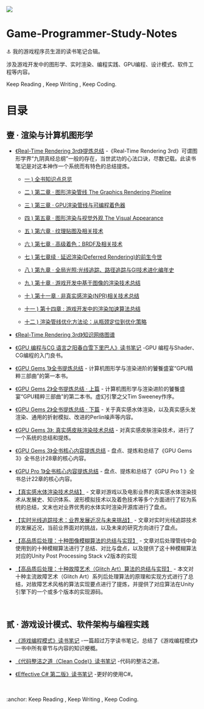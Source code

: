

![](Media/cover.jpg)



# Game-Programmer-Study-Notes

:anchor: 我的游戏程序员生涯的读书笔记合辑。

涉及游戏开发中的图形学、实时渲染、编程实践、GPU编程、设计模式、软件工程等内容。

Keep Reading , Keep Writing , Keep Coding.

# 目录

## 壹 · 渲染与计算机图形学
- [《Real-Time Rendering 3rd》提炼总结](https://github.com/QianMo/Programming-Reading-Notes/tree/master/Content/%E3%80%8AReal-Time%20Rendering%203rd%E3%80%8B%E8%AF%BB%E4%B9%A6%E7%AC%94%E8%AE%B0/README.md)
-《Real-Time Rendering
3rd》可谓图形学界“九阴真经总纲”一般的存在，当世武功的心法口诀，尽数记载。此读书笔记是对这本神作一个系统而有特色的总结提炼。
   * [一 ) 全书知识点总览](https://github.com/QianMo/Game-Dev-Study-Notes/tree/master/Content/%E3%80%8AReal-Time%20Rendering%203rd%E3%80%8B%E8%AF%BB%E4%B9%A6%E7%AC%94%E8%AE%B0/Content/BlogPost01/README.md)

   * [二 ) 第二章 · 图形渲染管线 The Graphics Rendering Pipeline](https://github.com/QianMo/Game-Dev-Study-Notes/tree/master/Content/%E3%80%8AReal-Time%20Rendering%203rd%E3%80%8B%E8%AF%BB%E4%B9%A6%E7%AC%94%E8%AE%B0/Content/BlogPost02/README.md)

   * [三 ) 第三章 · GPU渲染管线与可编程着色器](https://github.com/QianMo/Game-Dev-Study-Notes/tree/master/Content/%E3%80%8AReal-Time%20Rendering%203rd%E3%80%8B%E8%AF%BB%E4%B9%A6%E7%AC%94%E8%AE%B0/Content/BlogPost03/README.md)

   * [四 ) 第五章 · 图形渲染与视觉外观 The Visual Appearance](https://github.com/QianMo/Game-Dev-Study-Notes/tree/master/Content/%E3%80%8AReal-Time%20Rendering%203rd%E3%80%8B%E8%AF%BB%E4%B9%A6%E7%AC%94%E8%AE%B0/Content/BlogPost04/README.md)

   * [五 ) 第六章 · 纹理贴图及相关技术](https://github.com/QianMo/Game-Dev-Study-Notes/tree/master/Content/%E3%80%8AReal-Time%20Rendering%203rd%E3%80%8B%E8%AF%BB%E4%B9%A6%E7%AC%94%E8%AE%B0/Content/BlogPost05/README.md)

   * [六 ) 第七章 · 高级着色：BRDF及相关技术](https://github.com/QianMo/Game-Dev-Study-Notes/tree/master/Content/%E3%80%8AReal-Time%20Rendering%203rd%E3%80%8B%E8%AF%BB%E4%B9%A6%E7%AC%94%E8%AE%B0/Content/BlogPost06/README.md)

   * [七 ) 第七章续 · 延迟渲染(Deferred Rendering)的前生今世](https://github.com/QianMo/Game-Dev-Study-Notes/tree/master/Content/%E3%80%8AReal-Time%20Rendering%203rd%E3%80%8B%E8%AF%BB%E4%B9%A6%E7%AC%94%E8%AE%B0/Content/BlogPost07/README.md)

   * [八 ) 第九章 · 全局光照:光线追踪、路径追踪与GI技术进化编年史](https://github.com/QianMo/Game-Dev-Study-Notes/tree/master/Content/%E3%80%8AReal-Time%20Rendering%203rd%E3%80%8B%E8%AF%BB%E4%B9%A6%E7%AC%94%E8%AE%B0/Content/BlogPost08/README.md)

   * [九 ) 第十章 · 游戏开发中基于图像的渲染技术总结](https://github.com/QianMo/Game-Dev-Study-Notes/tree/master/Content/%E3%80%8AReal-Time%20Rendering%203rd%E3%80%8B%E8%AF%BB%E4%B9%A6%E7%AC%94%E8%AE%B0/Content/BlogPost09/README.md)

   * [十 ) 第十一章 · 非真实感渲染(NPR)相关技术总结](https://github.com/QianMo/Game-Dev-Study-Notes/tree/master/Content/%E3%80%8AReal-Time%20Rendering%203rd%E3%80%8B%E8%AF%BB%E4%B9%A6%E7%AC%94%E8%AE%B0/Content/BlogPost10/README.md)

   * [十一 ) 第十四章 : 游戏开发中的渲染加速算法总结](https://github.com/QianMo/Game-Dev-Study-Notes/tree/master/Content/%E3%80%8AReal-Time%20Rendering%203rd%E3%80%8B%E8%AF%BB%E4%B9%A6%E7%AC%94%E8%AE%B0/Content/BlogPost11/README.md)

   * [十二 ) 渲染管线优化方法论：从瓶颈定位到优化策略](https://github.com/QianMo/Game-Dev-Study-Notes/tree/master/Content/%E3%80%8AReal-Time%20Rendering%203rd%E3%80%8B%E8%AF%BB%E4%B9%A6%E7%AC%94%E8%AE%B0/Content/BlogPost12/README.md)


- [《Real-Time Rendering 3rd》知识网络图谱](https://github.com/QianMo/Game-Programmer-Study-Notes/tree/master/Content/%E3%80%8AReal-Time%20Rendering%203rd%E3%80%8B%E7%9F%A5%E8%AF%86%E7%BD%91%E7%BB%9C%E5%9B%BE%E8%B0%B1/README.md)

- [《GPU 编程与CG 语言之阳春白雪下里巴人》读书笔记](https://github.com/QianMo/Game-Dev-Reading-Notes/tree/master/Content/%E3%80%8AGPU%20%E7%BC%96%E7%A8%8B%E4%B8%8ECG%20%E8%AF%AD%E8%A8%80%E4%B9%8B%E9%98%B3%E6%98%A5%E7%99%BD%E9%9B%AA%E4%B8%8B%E9%87%8C%E5%B7%B4%E4%BA%BA%E3%80%8B%E8%AF%BB%E4%B9%A6%E7%AC%94%E8%AE%B0/README.md)
-GPU 编程与Shader、CG编程的入门良书。

- [《GPU Gems 1》全书提炼总结](https://github.com/QianMo/Game-Programmer-Study-Notes/tree/master/Content/%E3%80%8AGPU%20Gems%201%E3%80%8B%E5%85%A8%E4%B9%A6%E6%8F%90%E7%82%BC%E6%80%BB%E7%BB%93/README.md) - 计算机图形学与渲染进阶的饕餮盛宴“GPU精粹三部曲”的第一本书。

- [《GPU Gems 2》全书提炼总结 · 上篇](https://github.com/QianMo/Game-Programmer-Study-Notes/tree/master/Content/%E3%80%8AGPU%20Gems%202%E3%80%8B%E5%85%A8%E4%B9%A6%E6%8F%90%E7%82%BC%E6%80%BB%E7%BB%93/Part1/README.md) - 计算机图形学与渲染进阶的饕餮盛宴“GPU精粹三部曲”的第二本书。虚幻引擎之父Tim Sweeney作序。
- [《GPU Gems 2》全书提炼总结 · 下篇](https://github.com/QianMo/Game-Programmer-Study-Notes/blob/master/Content/%E3%80%8AGPU%20Gems%202%E3%80%8B%E5%85%A8%E4%B9%A6%E6%8F%90%E7%82%BC%E6%80%BB%E7%BB%93/Part2/README.md) - 关于真实感水体渲染，以及真实感头发渲染、通用的折射模拟、改进的Perlin噪声等内容。
- [《GPU Gems 3》: 真实感皮肤渲染技术总结](https://github.com/QianMo/Game-Programmer-Study-Notes/blob/master/Content/%E3%80%8AGPU%20Gems%203%E3%80%8B%E5%85%A8%E4%B9%A6%E6%8F%90%E7%82%BC%E6%80%BB%E7%BB%93/Part1/README.md) - 对真实感皮肤渲染技术，进行了一个系统的总结和提炼。

- [《GPU Gems 3》全书核心内容提炼总结](https://github.com/QianMo/Game-Programmer-Study-Notes/blob/master/Content/%E3%80%8AGPU%20Gems%203%E3%80%8B%E5%85%A8%E4%B9%A6%E6%8F%90%E7%82%BC%E6%80%BB%E7%BB%93/Part2/README.md) - 盘点、提炼和总结了《GPU Gems 3》全书总计28章的核心内容。

- [《GPU Pro 1》全书核心内容提炼总结](https://github.com/QianMo/Game-Programmer-Study-Notes/blob/master/Content/%E3%80%8AGPU%20Pro%201%E3%80%8B%E5%85%A8%E4%B9%A6%E6%8F%90%E7%82%BC%E6%80%BB%E7%BB%93/README.md) - 盘点、提炼和总结了《GPU Pro 1 》全书总计22章的核心内容。
- [【真实感水体渲染技术总结】](https://github.com/QianMo/Game-Programmer-Study-Notes/blob/master/Content/%E7%9C%9F%E5%AE%9E%E6%84%9F%E6%B0%B4%E4%BD%93%E6%B8%B2%E6%9F%93%E6%8A%80%E6%9C%AF%E6%80%BB%E7%BB%93/README.md) - 文章对游戏以及电影业界的真实感水体渲染技术从发展史、知识体系、波形模拟技术以及着色技术等多个方面进行了较为系统的总结，文末也对业界优秀的水体实时渲染开源库进行了盘点。

- [【实时光线追踪技术：业界发展近况与未来挑战】](https://github.com/QianMo/Game-Programmer-Study-Notes/blob/master/Content/%E5%AE%9E%E6%97%B6%E5%85%89%E7%BA%BF%E8%BF%BD%E8%B8%AA%E6%8A%80%E6%9C%AF%EF%BC%9A%E4%B8%9A%E7%95%8C%E5%8F%91%E5%B1%95%E8%BF%91%E5%86%B5%E4%B8%8E%E6%9C%AA%E6%9D%A5%E6%8C%91%E6%88%98/README.md) - 文章对实时光线追踪技术的发展近况，当前业界面对的挑战，以及未来的研究方向进行了盘点。

- [【高品质后处理：十种图像模糊算法的总结与实现】](https://github.com/QianMo/Game-Programmer-Study-Notes/blob/master/Content/%E9%AB%98%E5%93%81%E8%B4%A8%E5%90%8E%E5%A4%84%E7%90%86%EF%BC%9A%E5%8D%81%E7%A7%8D%E5%9B%BE%E5%83%8F%E6%A8%A1%E7%B3%8A%E7%AE%97%E6%B3%95%E7%9A%84%E6%80%BB%E7%BB%93%E4%B8%8E%E5%AE%9E%E7%8E%B0/README.md) - 文章对后处理管线中会使用到的十种模糊算法进行了总结、对比与盘点，以及提供了这十种模糊算法对应的Unity Post Processing Stack v2版本的实现



- [【高品质后处理：十种故障艺术（Glitch Art）算法的总结与实现】](https://github.com/QianMo/Game-Programmer-Study-Notes/blob/master/Content/%E9%AB%98%E5%93%81%E8%B4%A8%E5%90%8E%E5%A4%84%E7%90%86%EF%BC%9A%E5%8D%81%E7%A7%8D%E6%95%85%E9%9A%9C%E8%89%BA%E6%9C%AF%EF%BC%88Glitch%20Art%EF%BC%89%E7%AE%97%E6%B3%95%E7%9A%84%E6%80%BB%E7%BB%93%E4%B8%8E%E5%AE%9E%E7%8E%B0/README.md) - 本文对十种主流故障艺术（Glitch Art）系列后处理算法的原理和实现方式进行了总结，对故障艺术风格的算法实现要点进行了提炼，并提供了对应算法在Unity引擎下的一个或多个版本的实现源码。


<br>

## 贰 · 游戏设计模式、软件架构与编程实践

- [《游戏编程模式》读书笔记](https://github.com/QianMo/Reading-Notes/tree/master/Content/%E3%80%8A%E6%B8%B8%E6%88%8F%E7%BC%96%E7%A8%8B%E6%A8%A1%E5%BC%8F%E3%80%8B%E8%AF%BB%E4%B9%A6%E7%AC%94%E8%AE%B0/README.md)
-一篇超过万字读书笔记，总结了《游戏编程模式》一书中所有章节与内容的知识梗概。

- [《代码整洁之道（Clean Code)》读书笔记](https://github.com/QianMo/Reading-Notes/tree/master/Content/%E3%80%8A%E4%BB%A3%E7%A0%81%E6%95%B4%E6%B4%81%E4%B9%8B%E9%81%93%E3%80%8B%E8%AF%BB%E4%B9%A6%E7%AC%94%E8%AE%B0/README.md)
-代码的整洁之道。
- [《Effective C# 第二版》读书笔记](https://github.com/QianMo/Reading-Notes/tree/master/Content/%E3%80%8AEffective%20C%23%20%E7%AC%AC%E4%BA%8C%E7%89%88%E3%80%8B%E8%AF%BB%E4%B9%A6%E7%AC%94%E8%AE%B0/README.md)
-更好的使用C#。





<br>
<br>
:anchor: Keep Reading , Keep Writing , Keep Coding.


